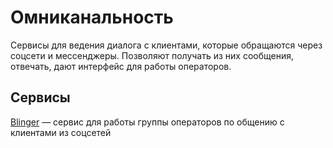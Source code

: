 # Омниканальность

Сервисы для ведения диалога с клиентами, которые обращаются через соцсети и мессенджеры. Позволяют получать из них сообщения, отвечать, дают интерфейс для работы операторов.

## Сервисы

[Blinger](broken-reference) — сервис для работы группы операторов по общению с клиентами из соцсетей
